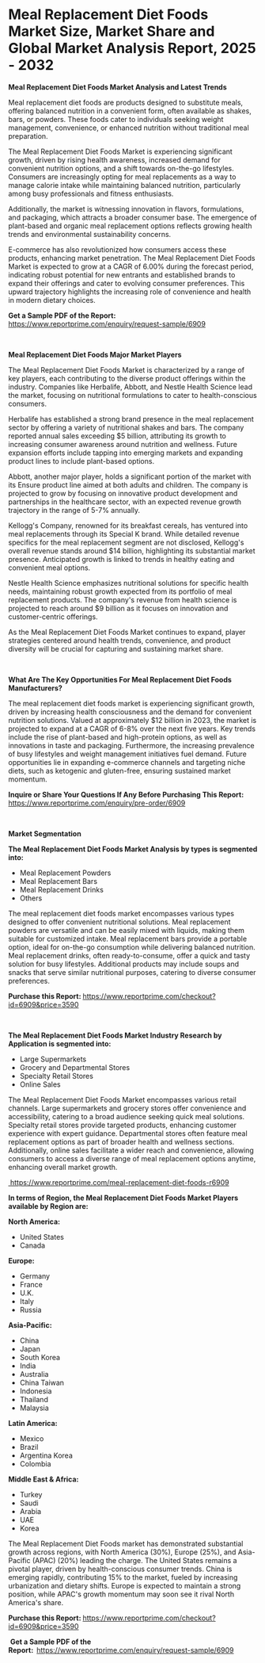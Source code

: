 <p><h1>Meal Replacement Diet Foods Market Size, Market Share and Global Market Analysis Report, 2025 - 2032</h1></p><p><strong>Meal Replacement Diet Foods Market Analysis and Latest Trends</strong></p>
<p><p>Meal replacement diet foods are products designed to substitute meals, offering balanced nutrition in a convenient form, often available as shakes, bars, or powders. These foods cater to individuals seeking weight management, convenience, or enhanced nutrition without traditional meal preparation.</p><p>The Meal Replacement Diet Foods Market is experiencing significant growth, driven by rising health awareness, increased demand for convenient nutrition options, and a shift towards on-the-go lifestyles. Consumers are increasingly opting for meal replacements as a way to manage calorie intake while maintaining balanced nutrition, particularly among busy professionals and fitness enthusiasts.</p><p>Additionally, the market is witnessing innovation in flavors, formulations, and packaging, which attracts a broader consumer base. The emergence of plant-based and organic meal replacement options reflects growing health trends and environmental sustainability concerns. </p><p>E-commerce has also revolutionized how consumers access these products, enhancing market penetration. The Meal Replacement Diet Foods Market is expected to grow at a CAGR of 6.00% during the forecast period, indicating robust potential for new entrants and established brands to expand their offerings and cater to evolving consumer preferences. This upward trajectory highlights the increasing role of convenience and health in modern dietary choices.</p></p>
<p><strong>Get a Sample PDF of the Report:&nbsp;</strong> <a href="https://www.reportprime.com/enquiry/request-sample/6909?utm_campaign=4602&utm_medium=2&utm_source=Github&utm_content=ia&utm_term=17052025&utm_id=meal-replacement-diet-foods">https://www.reportprime.com/enquiry/request-sample/6909</a></p>
<p>&nbsp;</p>
<p><strong>Meal Replacement Diet Foods Major Market Players</strong></p>
<p><p>The Meal Replacement Diet Foods Market is characterized by a range of key players, each contributing to the diverse product offerings within the industry. Companies like Herbalife, Abbott, and Nestle Health Science lead the market, focusing on nutritional formulations to cater to health-conscious consumers.</p><p>Herbalife has established a strong brand presence in the meal replacement sector by offering a variety of nutritional shakes and bars. The company reported annual sales exceeding $5 billion, attributing its growth to increasing consumer awareness around nutrition and wellness. Future expansion efforts include tapping into emerging markets and expanding product lines to include plant-based options.</p><p>Abbott, another major player, holds a significant portion of the market with its Ensure product line aimed at both adults and children. The company is projected to grow by focusing on innovative product development and partnerships in the healthcare sector, with an expected revenue growth trajectory in the range of 5-7% annually.</p><p>Kellogg's Company, renowned for its breakfast cereals, has ventured into meal replacements through its Special K brand. While detailed revenue specifics for the meal replacement segment are not disclosed, Kellogg's overall revenue stands around $14 billion, highlighting its substantial market presence. Anticipated growth is linked to trends in healthy eating and convenient meal options.</p><p>Nestle Health Science emphasizes nutritional solutions for specific health needs, maintaining robust growth expected from its portfolio of meal replacement products. The company's revenue from health science is projected to reach around $9 billion as it focuses on innovation and customer-centric offerings.</p><p>As the Meal Replacement Diet Foods Market continues to expand, player strategies centered around health trends, convenience, and product diversity will be crucial for capturing and sustaining market share.</p></p>
<p>&nbsp;</p>
<p><strong>What Are The Key Opportunities For Meal Replacement Diet Foods Manufacturers?</strong></p>
<p><p>The meal replacement diet foods market is experiencing significant growth, driven by increasing health consciousness and the demand for convenient nutrition solutions. Valued at approximately $12 billion in 2023, the market is projected to expand at a CAGR of 6-8% over the next five years. Key trends include the rise of plant-based and high-protein options, as well as innovations in taste and packaging. Furthermore, the increasing prevalence of busy lifestyles and weight management initiatives fuel demand. Future opportunities lie in expanding e-commerce channels and targeting niche diets, such as ketogenic and gluten-free, ensuring sustained market momentum.</p></p>
<p><strong>Inquire or Share Your Questions If Any Before Purchasing This Report:</strong> <a href="https://www.reportprime.com/enquiry/pre-order/6909?utm_campaign=4602&utm_medium=2&utm_source=Github&utm_content=ia&utm_term=17052025&utm_id=meal-replacement-diet-foods">https://www.reportprime.com/enquiry/pre-order/6909</a></p>
<p>&nbsp;</p>
<p><strong>Market Segmentation</strong></p>
<p><strong>The Meal Replacement Diet Foods Market Analysis by types is segmented into:</strong></p>
<p><ul><li>Meal Replacement Powders</li><li>Meal Replacement Bars</li><li>Meal Replacement Drinks</li><li>Others</li></ul></p>
<p><p>The meal replacement diet foods market encompasses various types designed to offer convenient nutritional solutions. Meal replacement powders are versatile and can be easily mixed with liquids, making them suitable for customized intake. Meal replacement bars provide a portable option, ideal for on-the-go consumption while delivering balanced nutrition. Meal replacement drinks, often ready-to-consume, offer a quick and tasty solution for busy lifestyles. Additional products may include soups and snacks that serve similar nutritional purposes, catering to diverse consumer preferences.</p></p>
<p><strong>Purchase this Report:&nbsp;</strong><a href="https://www.reportprime.com/checkout?id=6909&price=3590&utm_campaign=4602&utm_medium=2&utm_source=Github&utm_content=ia&utm_term=17052025&utm_id=meal-replacement-diet-foods">https://www.reportprime.com/checkout?id=6909&price=3590</a></p>
<p>&nbsp;</p>
<p><strong>The Meal Replacement Diet Foods Market Industry Research by Application is segmented into:</strong></p>
<p><ul><li>Large Supermarkets</li><li>Grocery and Departmental Stores</li><li>Specialty Retail Stores</li><li>Online Sales</li></ul></p>
<p><p>The Meal Replacement Diet Foods Market encompasses various retail channels. Large supermarkets and grocery stores offer convenience and accessibility, catering to a broad audience seeking quick meal solutions. Specialty retail stores provide targeted products, enhancing customer experience with expert guidance. Departmental stores often feature meal replacement options as part of broader health and wellness sections. Additionally, online sales facilitate a wider reach and convenience, allowing consumers to access a diverse range of meal replacement options anytime, enhancing overall market growth.</p></p>
<p><a href="https://www.reportprime.com/meal-replacement-diet-foods-r6909?utm_campaign=4602&utm_medium=2&utm_source=Github&utm_content=ia&utm_term=17052025&utm_id=meal-replacement-diet-foods">&nbsp;https://www.reportprime.com/meal-replacement-diet-foods-r6909</a></p>
<p><strong>In terms of Region, the Meal Replacement Diet Foods Market Players available by Region are:</strong></p>
<p>
    <p> <strong> North America: </strong>
        <ul>
            <li>United States</li>
            <li>Canada</li>
        </ul>
        </p> 
    <p> <strong> Europe: </strong>
        <ul>
            <li>Germany</li>
            <li>France</li>
            <li>U.K.</li>
            <li>Italy</li>
            <li>Russia</li>
        </ul>
        </p> 
    <p> <strong> Asia-Pacific: </strong>
        <ul>
            <li>China</li>
            <li>Japan</li>
            <li>South Korea</li>
            <li>India</li>
            <li>Australia</li>
            <li>China Taiwan</li>
            <li>Indonesia</li>
            <li>Thailand</li>
            <li>Malaysia</li>
        </ul>
        </p> 
    <p> <strong> Latin America: </strong>
        <ul>
            <li>Mexico</li>
            <li>Brazil</li>
            <li>Argentina Korea</li>
            <li>Colombia</li>
        </ul>
        </p> 
    <p> <strong> Middle East & Africa: </strong>
        <ul>
            <li>Turkey</li>
            <li>Saudi</li>
            <li>Arabia</li>
            <li>UAE</li>
            <li>Korea</li>
        </ul>
    </p>
    </p>
<p><p>The Meal Replacement Diet Foods market has demonstrated substantial growth across regions, with North America (30%), Europe (25%), and Asia-Pacific (APAC) (20%) leading the charge. The United States remains a pivotal player, driven by health-conscious consumer trends. China is emerging rapidly, contributing 15% to the market, fueled by increasing urbanization and dietary shifts. Europe is expected to maintain a strong position, while APAC's growth momentum may soon see it rival North America's share.</p></p>
<p><strong>Purchase this Report: </strong><a href="https://www.reportprime.com/checkout?id=6909&price=3590&utm_campaign=4602&utm_medium=2&utm_source=Github&utm_content=ia&utm_term=17052025&utm_id=meal-replacement-diet-foods">https://www.reportprime.com/checkout?id=6909&price=3590</a></p>
<p>&nbsp;<strong>Get a Sample PDF of the Report:&nbsp;&nbsp;</strong><a href="https://www.reportprime.com/enquiry/request-sample/6909?utm_campaign=4602&utm_medium=2&utm_source=Github&utm_content=ia&utm_term=17052025&utm_id=meal-replacement-diet-foods">https://www.reportprime.com/enquiry/request-sample/6909</a></p>
<p><strong></strong></p>
<p><p></p><p></p><p></p></p>